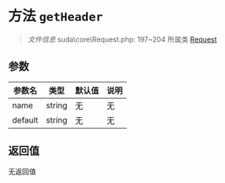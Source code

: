 # 方法 `getHeader`

> *文件信息* suda\core\Request.php: 197~204
> 所属类 [Request](../Request.md)




## 参数


| 参数名 | 类型 | 默认值 | 说明 |
|--------|-----|-------|-------|
| name |  string | 无 | 无 |
| default |  string | 无 | 无 |



## 返回值

无返回值
